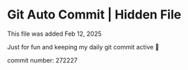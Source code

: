 # Git Auto Commit | Hidden File

This file was added Feb 12, 2025

Just for fun and keeping my daily git commit active 🤪

commit number: 272227
